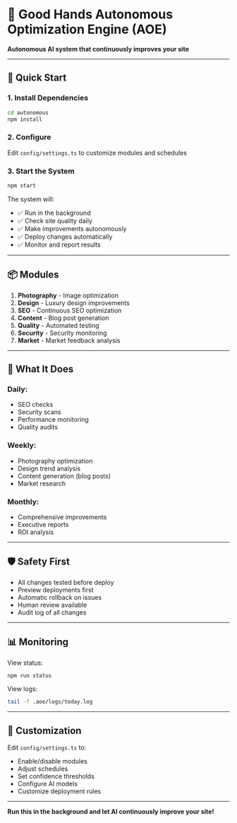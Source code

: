 # 🤖 Good Hands Autonomous Optimization Engine (AOE)

**Autonomous AI system that continuously improves your site**

---

## 🚀 Quick Start

### 1. Install Dependencies
```bash
cd autonomous
npm install
```

### 2. Configure
Edit `config/settings.ts` to customize modules and schedules

### 3. Start the System
```bash
npm start
```

The system will:
- ✅ Run in the background
- ✅ Check site quality daily
- ✅ Make improvements autonomously
- ✅ Deploy changes automatically
- ✅ Monitor and report results

---

## 📦 Modules

1. **Photography** - Image optimization
2. **Design** - Luxury design improvements
3. **SEO** - Continuous SEO optimization
4. **Content** - Blog post generation
5. **Quality** - Automated testing
6. **Security** - Security monitoring
7. **Market** - Market feedback analysis

---

## 🎯 What It Does

### Daily:
- SEO checks
- Security scans
- Performance monitoring
- Quality audits

### Weekly:
- Photography optimization
- Design trend analysis
- Content generation (blog posts)
- Market research

### Monthly:
- Comprehensive improvements
- Executive reports
- ROI analysis

---

## 🛡️ Safety First

- All changes tested before deploy
- Preview deployments first
- Automatic rollback on issues
- Human review available
- Audit log of all changes

---

## 📊 Monitoring

View status:
```bash
npm run status
```

View logs:
```bash
tail -f .aoe/logs/today.log
```

---

## 🎨 Customization

Edit `config/settings.ts` to:
- Enable/disable modules
- Adjust schedules
- Set confidence thresholds
- Configure AI models
- Customize deployment rules

---

**Run this in the background and let AI continuously improve your site!**

